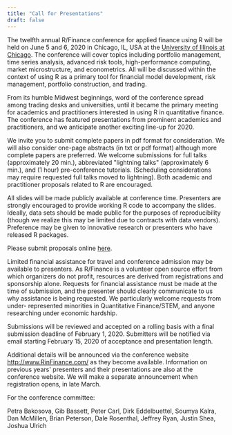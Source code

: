 ```yaml
---
title: "Call for Presentations"
draft: false
---
```


The twelfth annual R/Finance conference for applied finance using R will be
held on June 5 and 6, 2020 in Chicago, IL, USA at the [University of Illinois
at Chicago](www.uic.edu). The conference will cover topics including portfolio
management, time series analysis, advanced risk tools, high-performance
computing, market microstructure, and econometrics. All will be discussed
within the context of using R as a primary tool for financial model
development, risk management, portfolio construction, and trading.

From its humble Midwest beginnings, word of the conference spread among trading desks
and universities, until it became the primary meeting for academics and
practitioners interested in using R in quantitative finance. The conference has featured
presentations from prominent academics and practitioners, and we anticipate
another exciting line-up for 2020.

We invite you to submit complete papers in pdf format for consideration. We
will also consider one-page abstracts (in txt or pdf format) although more
complete papers are preferred. We welcome submissions for full talks
(approximately 20 min.), abbreviated "lightning talks" (approximately 6 min.),
and (1 hour) pre-conference tutorials. (Scheduling considerations may require
requested full talks moved to lightning). Both academic and practitioner
proposals related to R are encouraged.

All slides will be made publicly available at conference time. Presenters are
strongly encouraged to provide working R code to accompany the slides.
Ideally, data sets should be made public for the purposes of reproducibility
(though we realize this may be limited due to contracts with data vendors).
Preference may be given to innovative research or presenters who have
released R packages.

Please submit proposals online [here](http://uic.cvent.com/d/1hqrb9/4W).

Limited financial assistance for travel and conference admission may be
available to presenters. As R/Finance is a volunteer open source effort from
which organizers do not profit, resources are derived from registrations and
sponsorship alone. Requests for financial assistance must be made at the time
of submission, and the presenter should clearly communicate to us why
assistance is being requested. We particularly welcome requests from under-
represented minorities in Quantitative Finance/STEM, and anyone researching
under economic hardship.

Submissions will be reviewed and accepted on a rolling basis with a final
submission deadline of February 1, 2020. Submitters will be notified via email
starting February 15, 2020 of acceptance and presentation length.

Additional details will be announced via the conference website
http://www.RinFinance.com/ as they become available. Information on previous
years' presenters and their presentations are also at the conference website.
We will make a separate announcement when registration opens, in late March.

For the conference committee:

Petra Bakosova, Gib Bassett, Peter Carl, Dirk Eddelbuettel, Soumya Kalra,
Dan McMillen, Brian Peterson, Dale Rosenthal, Jeffrey Ryan, Justin Shea,
Joshua Ulrich

